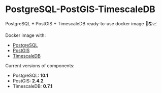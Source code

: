 # PostgreSQL-PostGIS-TimescaleDB

PostgreSQL + PostGIS + TimescaleDB ready-to-use docker image 🐘🌎📈

Docker image with:
* [PostgreSQL](https://www.postgresql.org/)
* [PostGIS](http://postgis.net/)
* [TimescaleDB](https://www.timescale.com/)


Current versions of components:
* PostgreSQL: **10.1**
* PostGIS: **2.4.2**
* TimescaleDB: **0.7.1**
